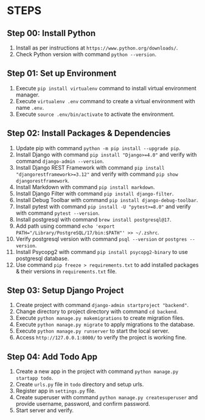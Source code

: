 # STEPS

## Step 00: Install Python
1. Install as per instructions at `https://www.python.org/downloads/`.
2. Check Python version with command `python --version`.

## Step 01: Set up Environment
1. Execute `pip install virtualenv` command to install virtual environment manager.
2. Execute `virtualenv .env` command to create a virtual environment with name `.env`.
3. Execute `source .env/bin/activate` to activate the environment.

## Step 02: Install Packages & Dependencies
1. Update pip with command `python -m pip install --upgrade pip`.
2. Install Django with command `pip install "Django>=4.0"` and verify with command `django-admin --version`.
3. Install Django REST Framework with command `pip install "djangorestframework>=3.12"` and verify with command `pip show djangorestframework`.
4. Install Markdown with command `pip install markdown`.
5. Install Django Filter with command `pip install django-filter`.
6. Install Debug Toolbar with command `pip install django-debug-toolbar`.
7. Install pytest with command `pip install -U "pytest>=8.0"` and verify with command `pytest --version`.
8. Install postgresql with command `brew install postgresql@17`.
9. Add path using command `echo 'export PATH="/Library/PostgreSQL/17/bin:$PATH"' >> ~/.zshrc`.
10. Verify postgresql version with command `psql --version` or `postgres --version`.
11. Install Psycopg2 with command `pip install psycopg2-binary` to use postgresql database.
12. Use command `pip freeze > requirements.txt` to add installed packages & their versions in `requirements.txt` file.

## Step 03: Setup Django Project
1. Create project with command `django-admin startproject "backend"`.
2. Change directory to project directory with command `cd backend`.
3. Execute `python manage.py makemigrations` to create migration files.
4. Execute `python manage.py migrate` to apply migrations to the database.
5. Execute `python manage.py runserver` to start the local server.
6. Access `http://127.0.0.1:8000/` to verify the project is working fine.

## Step 04: Add Todo App
1. Create a new app in the project with command `python manage.py startapp todo`.
2. Create `urls.py` file in `todo` directory and setup urls.
3. Register app in `settings.py` file.
4. Create superuser with command `python manage.py createsuperuser` and provide username, password, and confirm password.
5. Start server and verify.

